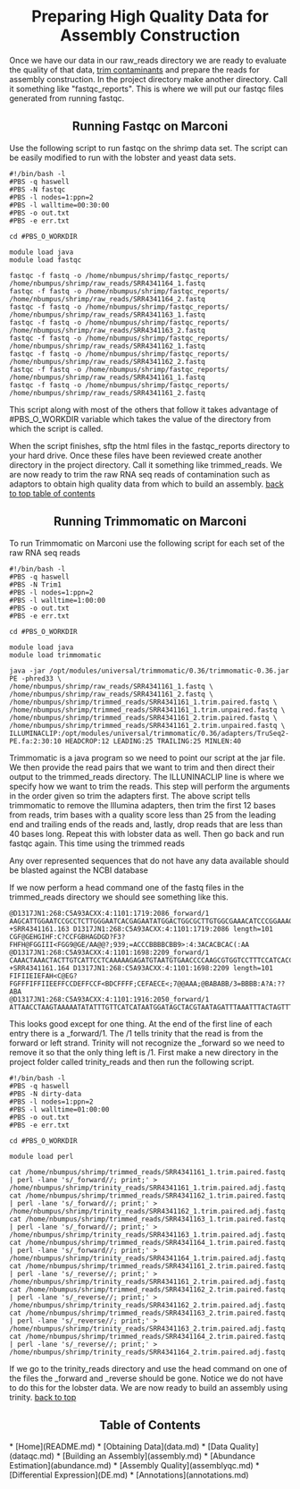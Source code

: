 <h1 align="center">Preparing<a id="top"></a> High Quality Data for Assembly Construction</h1>

<p>Once we have our data in our raw_reads directory we are ready to evaluate the quality of that data, <a href="#trim">trim contaminants</a> and prepare the reads for assembly construction.  In the project directory make another directory.  Call it something like "fastqc_reports".  This is where we will put our fastqc files generated from running fastqc.</p>

<h2 align="center">Running Fastqc on Marconi</h2>

<p>Use the following script to run fastqc on the shrimp data set.  The script can be easily modified to run with the lobster and yeast data sets.</p>

```
#!/bin/bash -l
#PBS -q haswell
#PBS -N fastqc
#PBS -l nodes=1:ppn=2
#PBS -l walltime=00:30:00
#PBS -o out.txt
#PBS -e err.txt

cd #PBS_O_WORKDIR

module load java
module load fastqc

fastqc -f fastq -o /home/nbumpus/shrimp/fastqc_reports/ /home/nbumpus/shrimp/raw_reads/SRR4341164_1.fastq
fastqc -f fastq -o /home/nbumpus/shrimp/fastqc_reports/ /home/nbumpus/shrimp/raw_reads/SRR4341164_2.fastq
fastqc -f fastq -o /home/nbumpus/shrimp/fastqc_reports/ /home/nbumpus/shrimp/raw_reads/SRR4341163_1.fastq
fastqc -f fastq -o /home/nbumpus/shrimp/fastqc_reports/ /home/nbumpus/shrimp/raw_reads/SRR4341163_2.fastq
fastqc -f fastq -o /home/nbumpus/shrimp/fastqc_reports/ /home/nbumpus/shrimp/raw_reads/SRR4341162_1.fastq
fastqc -f fastq -o /home/nbumpus/shrimp/fastqc_reports/ /home/nbumpus/shrimp/raw_reads/SRR4341162_2.fastq
fastqc -f fastq -o /home/nbumpus/shrimp/fastqc_reports/ /home/nbumpus/shrimp/raw_reads/SRR4341161_1.fastq
fastqc -f fastq -o /home/nbumpus/shrimp/fastqc_reports/ /home/nbumpus/shrimp/raw_reads/SRR4341161_2.fastq

```

<p>This script along with most of the others that follow it takes advantage of #PBS_O_WORKDIR variable which takes the value of the directory from which the script is called.</p>

<p>When the script finishes, sftp the html files in the fastqc_reports directory to your hard drive.  Once these files have been reviewed create another directory in the project directory.  Call it something like trimmed_reads.  We are now ready to trim the raw RNA seq reads of contamination such as adaptors to obtain high quality data from which to build an assembly. <a href="#top">back to top </a><a href="#contents">table of contents</a></p>

<h2 align="center">Running Trimmomatic on Marconi<a id="trim"></a></h2>

<p>To run Trimmomatic on Marconi use the following script for each set of the raw RNA seq reads</p>

```
#!/bin/bash -l
#PBS -q haswell
#PBS -N Trim1
#PBS -l nodes=1:ppn=2
#PBS -l walltime=1:00:00
#PBS -o out.txt
#PBS -e err.txt

cd #PBS_O_WORKDIR

module load java
module load trimmomatic

java -jar /opt/modules/universal/trimmomatic/0.36/trimmomatic-0.36.jar PE -phred33 \
/home/nbumpus/shrimp/raw_reads/SRR4341161_1.fastq \
/home/nbumpus/shrimp/raw_reads/SRR4341161_2.fastq \
/home/nbumpus/shrimp/trimmed_reads/SRR4341161_1.trim.paired.fastq \
/home/nbumpus/shrimp/trimmed_reads/SRR4341161_1.trim.unpaired.fastq \
/home/nbumpus/shrimp/trimmed_reads/SRR4341161_2.trim.paired.fastq \
/home/nbumpus/shrimp/trimmed_reads/SRR4341161_2.trim.unpaired.fastq \
ILLUMINACLIP:/opt/modules/universal/trimmomatic/0.36/adapters/TruSeq2-PE.fa:2:30:10 HEADCROP:12 LEADING:25 TRAILING:25 MINLEN:40

```

<p> Trimmomatic is a java program so we need to point our script at the jar file.  We then provide the read pairs that we want to trim and then direct their output to the trimmed_reads directory.  The ILLUNINACLIP line is where we specify how we want to trim the reads.  This step will perform the arguments in the order given so trim the adapters first.  The above script tells trimmomatic to remove the Illumina adapters, then trim the first 12 bases from reads, trim bases with a quality score less than 25 from the leading end and trailing ends of the reads and, lastly, drop reads that are less than 40 bases long.  Repeat this with lobster data as well. Then go back and run fastqc again. This time using the trimmed reads</p>

<p>Any over represented sequences that do not have any data available should be blasted against the NCBI database</p>

<p>If we now perform a head command one of the fastq files in the trimmed_reads directory we should see something like this.</p>

```
@D1317JN1:268:C5A93ACXX:4:1101:1719:2086_forward/1
AAGCATTGGAATCCGCCTCTTGGGAATCACGAGAATATGGACTGGCGCTTGTGGCGAAACATCCCGGAAAGCTAAGCACTGGTCATCTT
+SRR4341161.163 D1317JN1:268:C5A93ACXX:4:1101:1719:2086 length=101
CGF@GEHGIHF:C?CCFGBHAGDGD?F3?FHFH@FGGIII<FGG9@GE/AA@@?;939;=ACCCBBBBCBB9>:4:3ACACBCAC(:AA
@D1317JN1:268:C5A93ACXX:4:1101:1698:2209_forward/1
CAAACTAAACTACTTGTCATTCCTCAAAAAGAGATGTAATGTGAACCCCAAGCGTGGTCCTTTCCATCACCGATCTCCTGCCAAGATTT
+SRR4341161.164 D1317JN1:268:C5A93ACXX:4:1101:1698:2209 length=101
FIFIIEIEFAH<C@EG?FGFFFIFFIIEEFFCCDEFFCCF<BDCFFFF;CEFAECE<;7@@AAA;@BABABB/3=BBBB:A?A:??ABA
@D1317JN1:268:C5A93ACXX:4:1101:1916:2050_forward/1
ATTAACCTAAGTAAAAATATATTTGTTCATCATAATGGATAGCTACGTAATAGATTTAAATTTACTAGTTTTTTTTACTAAGAAATCTA

```

<p>This looks good except for one thing.  At the end of the first line of each entry there is a _forward/1.  The /1 tells trinity that the read is from the forward or left strand.  Trinity will not recognize the _forward so we need to remove it so that the only thing left is /1.  First make a new directory in the project folder called trinity_reads and then run the following script.</p>

```
#!/bin/bash -l
#PBS -q haswell
#PBS -N dirty-data
#PBS -l nodes=1:ppn=2
#PBS -l walltime=01:00:00
#PBS -o out.txt
#PBS -e err.txt

cd #PBS_O_WORKDIR

module load perl

cat /home/nbumpus/shrimp/trimmed_reads/SRR4341161_1.trim.paired.fastq | perl -lane 's/_forward//; print;' > /home/nbumpus/shrimp/trinity_reads/SRR4341161_1.trim.paired.adj.fastq
cat /home/nbumpus/shrimp/trimmed_reads/SRR4341162_1.trim.paired.fastq | perl -lane 's/_forward//; print;' > /home/nbumpus/shrimp/trinity_reads/SRR4341162_1.trim.paired.adj.fastq
cat /home/nbumpus/shrimp/trimmed_reads/SRR4341163_1.trim.paired.fastq | perl -lane 's/_forward//; print;' > /home/nbumpus/shrimp/trinity_reads/SRR4341163_1.trim.paired.adj.fastq
cat /home/nbumpus/shrimp/trimmed_reads/SRR4341164_1.trim.paired.fastq | perl -lane 's/_forward//; print;' > /home/nbumpus/shrimp/trinity_reads/SRR4341164_1.trim.paired.adj.fastq
cat /home/nbumpus/shrimp/trimmed_reads/SRR4341161_2.trim.paired.fastq | perl -lane 's/_reverse//; print;' > /home/nbumpus/shrimp/trinity_reads/SRR4341161_2.trim.paired.adj.fastq
cat /home/nbumpus/shrimp/trimmed_reads/SRR4341162_2.trim.paired.fastq | perl -lane 's/_reverse//; print;' > /home/nbumpus/shrimp/trinity_reads/SRR4341162_2.trim.paired.adj.fastq
cat /home/nbumpus/shrimp/trimmed_reads/SRR4341163_2.trim.paired.fastq | perl -lane 's/_reverse//; print;' > /home/nbumpus/shrimp/trinity_reads/SRR4341163_2.trim.paired.adj.fastq
cat /home/nbumpus/shrimp/trimmed_reads/SRR4341164_2.trim.paired.fastq | perl -lane 's/_reverse//; print;' > /home/nbumpus/shrimp/trinity_reads/SRR4341164_2.trim.paired.adj.fastq

```
<p>If we go to the trinity_reads directory and use the head command on one of the files the _forward and _reverse should be gone.  Notice we do not have to do this for the lobster data.  We are now ready to build an assembly using trinity. <a href="#top">back to top</a></p>


<h2 align="center">Table of Contents<a id="contents"></a></h2>
* [Home](README.md)
* [Obtaining Data](data.md)
* [Data Quality](dataqc.md)
* [Building an Assembly](assembly.md)
* [Abundance Estimation](abundance.md)
* [Assembly Quality](assemblyqc.md)
* [Differential Expression](DE.md)
* [Annotations](annotations.md)
